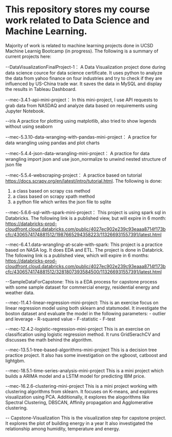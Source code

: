 # This repository stores my course work related to Data Science and Machine Learning.
Majority of work is related to machine learning projects done in UCSD Machine Learnig Bootcamp (in progress).
The following is a summary of current projects here:

--DataVisualizationFinalProject-1：
A Data Visualization project done during data science cource for data science certificate. It uses python to analyze the data from yahoo finance on four industries and try to check if they are influenced by US-China trade war. It saves the data in MySQL and display the results in Tableau Dashboard.

--mec-3.4.1-api-mini-project：
In this mini-project, I use API requests to grab data from NASDAQ and analyze data based on requirements using Jupyter Notebook.

--iris
A practice for plotting using matplotlib, also tried to show legends without using seaborn

--mec-5.3.10-data-wranging-with-pandas-mini-project：
A practice for data wrangling using pandas and plot charts

--mec-5.4.4-json-data-wrangling-mini-project：
A practice for data wrangling import json and use json_normalize to unwind nested structure of json file

--mec-5.5.4-webscraping-project：
A practice based on tutorial <https://docs.scrapy.org/en/latest/intro/tutorial.html>. The following is done:
   1) a class based on scrapy css method
   2) a class based on scrapy xpath method
   3) a python file which writes the json file to sqlite

--mec-5.6.6-sql-with-spark-mini-project：
This project is using spark sql in Databricks. 
The following link is a published view, but will expire in 6 month:
https://databricks-prod-cloudfront.cloud.databricks.com/public/4027ec902e239c93eaaa8714f173bcfc/4306574174881512/1987665294358223/113266931557391/latest.html

--mec-6.4.1.data-wrangling-at-scale-with-spark:
This project is a practice based on NASA log. It does EDA and ETL.
The project is done in Databrick. The following link is a published view, which will expire in 6 months:
https://databricks-prod-cloudfront.cloud.databricks.com/public/4027ec902e239c93eaaa8714f173bcfc/4306574174881512/3281807393584500/113266931557391/latest.html

--SampleDataForCapstone:
This is a EDA process for capstone process with some sample dataset for commercial energy, residential energy and weather data.

--mec-11.4.1-linear-regression-mini-project:
This is an exercise focus on linear regression model using both sklearn and statsmodel.
It investigate the boston dataset and evaluate the model in the following parameters:
    - outlier and leverage
    - R-squared value
    - F-statistic
    - F-test

--mec-12.4.2-logistic-regression-mini-project
This is an exercise on classification using logistic regression method.
It runs GridSerachCV and discusses the math behind the algorithm.

--mec-13.5.1-tree-based-algorithms-mini-project
This is a decision tree practice project. It also has some investigation on the xgboost, catboost and lightgbm.

--mec-18.5.1-time-series-analysis-mini-project
This is a mini project which builds a ARIMA model and a LSTM model for predicting IBM price.

--mec-16.2.6-clustering-mini-project
This is a mini project working with clustering algorithms from sklearn. It focuses on K-means, and explores visualization using PCA.
Additionally, it explores the alogorithms like Spectral Clustering, DBSCAN, Affinity propagation and Agglomerative clustering.

-- Capstone-Visualization
This is the visualization step for capstone project. It explores the plot of building energy in a year
It also investigated the relationship among humidity, temperature and energy.
